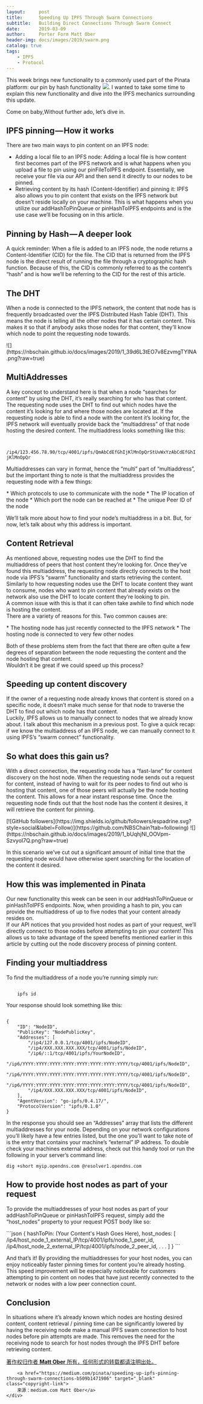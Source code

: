```yaml
---
layout:     post
title:      Speeding Up IPFS Through Swarm Connections
subtitle:   Building Direct Connections Through Swarm Connect
date:       2019-03-09
author:     Porter Form Matt Ober
header-img: docs/images/2019/swarm.png
catalog: true
tags:
    - IPFS
    - Protocol	
---
```

This week brings new functionality to a commonly used part of the Pinata platform: our pin by hash functionality
![](https://pinata.cloud/documentation#PinHashToIPFS).
I wanted to take some time to explain this new functionality and dive into the IPFS mechanics surrounding this update.

Come on baby,Without further ado, let’s dive in.

## IPFS pinning — How it works
<p class="section-indent">
  There are two main ways to pin content on an IPFS node:
</p>

  - Adding a local file to an IPFS node: Adding a local file is how content first becomes part of the IPFS network and is what happens when you upload a file to pin using our pinFileToIPFS endpoint. Essentially, we receive your file via our API and then send it directly to our nodes to be pinned.
  - Retrieving content by its hash (Content-Identifier) and pinning it: IPFS also allows you to pin content that exists on the IPFS network but doesn’t reside locally on your machine. This is what happens when you utilize our addHashToPinQueue or pinHashToIPFS endpoints and is the use case we’ll be focusing on in this article.

## Pinning by Hash — A deeper look
<p class="section-indent">
	A quick reminder: When a file is added to an IPFS node, the node returns a Content-Identifier (CID) for the file. The CID that is returned from the IPFS node is the direct result of running the file through a cryptographic hash function. Because of this, the CID is commonly referred to as the content’s “hash” and is how we’ll be referring to the CID for the rest of this article.
</p>

## The DHT

<p class="section-indent">	
When a node is connected to the IPFS network, the content that node has is frequently broadcasted over the IPFS Distributed Hash Table (DHT). This means the node is telling all the other nodes that it has certain content. This makes it so that if anybody asks those nodes for that content, they’ll know which node to point the requesting node towards.
</p>
![](https://nbschain.github.io/docs/images/2019/1_39d6L3tEO7v8EzvmgTYINA.png?raw=true)

## MultiAddresses

<p class="section-indent">
A key concept to understand here is that when a node “searches for content” by using the DHT, it’s really searching for who has that content. The requesting node uses the DHT to find out which nodes have the content it’s looking for and where those nodes are located at. If the requesting node is able to find a node with the content it’s looking for, the IPFS network will eventually provide back the “multiaddress” of that node hosting the desired content. The multiaddress looks something like this:
</p>
<code>
	/ip4/123.456.78.90/tcp/4001/ipfs/QmAbCdEfGhIjKlMnOpQrStUvWxYzAbCdEfGhIjKlMnOpQr
</code>
<p class="section-indent">
Multiaddresses can vary in format, hence the “multi” part of “multiaddress”, but the important thing to note is that the multiaddress provides the requesting node with a few things:
</p>
  * Which protocols to use to communicate with the node
  * The IP location of the node
  * Which port the node can be reached at
  * The unique Peer ID of the node

<p class="section-indent">
We’ll talk more about how to find your node’s multiaddress in a bit. But, for now, let’s talk about why this address is important.	
</p>

## Content Retrieval
<p class="section-indent">
As mentioned above, requesting nodes use the DHT to find the multiaddress of peers that host content they’re looking for. Once they’ve found this multiaddress, the requesting node directly connects to the host node via IPFS’s “swarm” functionality and starts retrieving the content.
<br>
Similarly to how requesting nodes use the DHT to locate content they want to consume, nodes who want to pin content that already exists on the network also use the DHT to locate content they’re looking to pin.
<br>
A common issue with this is that it can often take awhile to find which node is hosting the content.
<br>
There are a variety of reasons for this. Two common causes are:
</p>
  * The hosting node has just recently connected to the IPFS network
  * The hosting node is connected to very few other nodes
<p class="section-indent">
Both of these problems stem from the fact that there are often quite a few degrees of separation between the node requesting the content and the node hosting that content.
<br>
Wouldn’t it be great if we could speed up this process?	
</p>

## Speeding up content discovery

<p class="section-indent">
If the owner of a requesting node already knows that content is stored on a specific node, it doesn’t make much sense for that node to traverse the DHT to find out which node has that content.
<br>
Luckily, IPFS allows us to manually connect to nodes that we already know about. I talk about this mechanism in a previous post. To give a quick recap: if we know the multiaddress of an IPFS node, we can manually connect to it using IPFS’s “swarm connect” functionality.	
</p>

## So what does this gain us?

<p class="section-indent">
With a direct connection, the requesting node has a “fast-lane” for content discovery on the host node. When the requesting node sends out a request for content, instead of having to wait for its peer nodes to find out who is hosting that content, one of those peers will actually be the node hosting the content. This allows for a near instant response time. Once the requesting node finds out that the host node has the content it desires, it will retrieve the content for pinning.	
</p>
[![GitHub followers](https://img.shields.io/github/followers/espadrine.svg?style=social&label=Follow)](https://github.com/NBSChain?tab=following)
![](https://nbschain.github.io/docs/images/2019/1_bUqhjNl_OOVpm-SzvyoI7Q.png?raw=true)
<p class="section-indent">
In this scenario we’ve cut out a significant amount of initial time that the requesting node would have otherwise spent searching for the location of the content it desired.
</p>

## How this was implemented in Pinata

<p class="section-indent">
Our new functionality this week can be seen in our addHashToPinQueue or pinHashToIPFS endpoints. Now, when providing a hash to pin, you can provide the multiaddress of up to five nodes that your content already resides on.
<br>
If our API notices that you provided host nodes as part of your request, we’ll directly connect to those nodes before attempting to pin your content! This allows us to take advantage of the speed benefits mentioned earlier in this article by cutting out the node discovery process of pinning content.	
</p>

## Finding your multiaddress
<p class="section-indent">
	To find the multiaddress of a node you’re running simply run:
</p>
<code>
	ipfs id
</code>
<p class="section-indent">Your response should look something like this:</p>
<code>
{
	"ID": "NodeID",
	"PublicKey": "NodePublicKey",
	"Addresses": [
		"/ip4/127.0.0.1/tcp/4001/ipfs/NodeID",
		"/ip4/XXX.XXX.XXX.XXX/tcp/4001/ipfs/NodeID",
		"/ip6/::1/tcp/4001/ipfs/YourNodeID",
		"/ip6/YYYY:YYYY:YYYY:YYYY:YYYY:YYYY:YYYY:YYYY/tcp/4001/ipfs/NodeID",
		"/ip6/YYYY:YYYY:YYYY:YYYY:YYYY:YYYY:YYYY:YYYY/tcp/4001/ipfs/NodeID",
		"/ip6/YYYY:YYYY:YYYY:YYYY:YYYY:YYYY:YYYY:YYYY/tcp/4001/ipfs/NodeID",
		"/ip4/XXX.XXX.XXX.XXX/tcp/4001/ipfs/NodeID",
	],
	"AgentVersion": "go-ipfs/0.4.17/",
	"ProtocolVersion": "ipfs/0.1.0"
}	
</code>
<p class="section-indent">
In the response you should see an “Addresses” array that lists the different multiaddresses for your node. Depending on your network configurations you’ll likely have a few entries listed, but the one you’ll want to take note of is the entry that contains your machine’s “external” IP address. To double check your machines external address, check out this handy tool or run the following in your server’s command line:	
</p>
<code>dig +short myip.opendns.com @resolver1.opendns.com</code>

## How to provide host nodes as part of your request
<p class="section-indent">
To provide the multiaddresses of your host nodes as part of your addHashToPinQueue or pinHashToIPFS request, simply add the “host_nodes” property to your request POST body like so:	
</p>
```json
{
    hashToPin: (Your Content's Hash Goes Here),
    host_nodes: [
        /ip4/host_node_1_external_IP/tcp/4001/ipfs/node_1_peer_id,
        /ip4/host_node_2_external_IP/tcp/4001/ipfs/node_2_peer_id,
        .
        .
        .
    ]
}	
```
<p class="section-indent">
And that’s it! By providing the multiaddresses for your host nodes, you can enjoy noticeably faster pinning times for content you’re already hosting. This speed improvement will be especially noticeable for customers attempting to pin content on nodes that have just recently connected to the network or nodes with a low peer connection count.	
</p>

## Conclusion
<p class="section-indent">
In situations where it’s already known which nodes are hosting desired content, content retrieval / pinning time can be significantly lowered by having the receiving node make a manual IPFS swam connection to host nodes before pin attempts are made. This removes the need for the receiving node to search for host nodes through the IPFS DHT before retrieving content.
</p>

<div class="col-lg-8 col-lg-offset-3 col-md-10 col-md-offset-1">
	<div class="pull-right">
		<a href="https://nbschain.github.io/2019/03/09/IPFS-Technology-porter-Swarm" target="_blank" class="copyright-link">
			著作权归作者
				<strong>Matt Ober</strong>
			所有，任何形式的转载都请注明出处。
		</a>
		<br>
		
		<a href="https://medium.com/pinata/speeding-up-ipfs-pinning-through-swarm-connections-b509b1471986" target="_blank" class="copyright-link">
		来源：medium.com Matt Ober</a>
	</div>
</div>
<p class="section-indent"></p>
<p class="section-indent"></p>
<p class="section-indent"></p>

